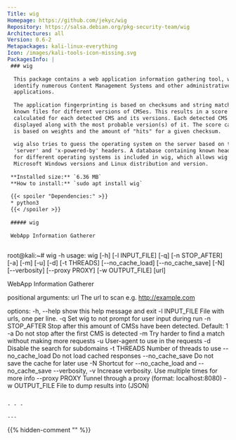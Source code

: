 ```yaml
---
Title: wig
Homepage: https://github.com/jekyc/wig
Repository: https://salsa.debian.org/pkg-security-team/wig
Architectures: all
Version: 0.6-2
Metapackages: kali-linux-everything 
Icon: /images/kali-tools-icon-missing.svg
PackagesInfo: |
 ### wig
 
  This package contains a web application information gathering tool, which can
  identify numerous Content Management Systems and other administrative
  applications.
   
  The application fingerprinting is based on checksums and string matching of
  known files for different versions of CMSes. This results in a score being
  calculated for each detected CMS and its versions. Each detected CMS is
  displayed along with the most probable version(s) of it. The score calculation
  is based on weights and the amount of "hits" for a given checksum.
   
  wig also tries to guess the operating system on the server based on the
  'server' and 'x-powered-by' headers. A database containing known header values
  for different operating systems is included in wig, which allows wig to guess
  Microsoft Windows versions and Linux distribution and version.
 
 **Installed size:** `6.36 MB`  
 **How to install:** `sudo apt install wig`  
 
 {{< spoiler "Dependencies:" >}}
 * python3
 {{< /spoiler >}}
 
 ##### wig
 
 WebApp Information Gatherer
 
 ```
 root@kali:~# wig -h
 usage: wig [-h] [-l INPUT_FILE] [-q] [-n STOP_AFTER] [-a] [-m] [-u] [-d]
            [-t THREADS] [--no_cache_load] [--no_cache_save] [-N] [--verbosity]
            [--proxy PROXY] [-w OUTPUT_FILE]
            [url]
 
 WebApp Information Gatherer
 
 positional arguments:
   url              The url to scan e.g. http://example.com
 
 options:
   -h, --help       show this help message and exit
   -l INPUT_FILE    File with urls, one per line.
   -q               Set wig to not prompt for user input during run
   -n STOP_AFTER    Stop after this amount of CMSs have been detected. Default:
                    1
   -a               Do not stop after the first CMS is detected
   -m               Try harder to find a match without making more requests
   -u               User-agent to use in the requests
   -d               Disable the search for subdomains
   -t THREADS       Number of threads to use
   --no_cache_load  Do not load cached responses
   --no_cache_save  Do not save the cache for later use
   -N               Shortcut for --no_cache_load and --no_cache_save
   --verbosity, -v  Increase verbosity. Use multiple times for more info
   --proxy PROXY    Tunnel through a proxy (format: localhost:8080)
   -w OUTPUT_FILE   File to dump results into (JSON)
 ```
 
 - - -
 
---
```

{{% hidden-comment "<!--Do not edit anything above this line-->" %}}
